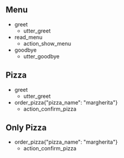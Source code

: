 ## Menu
* greet
  - utter_greet
* read_menu
  - action_show_menu
* goodbye  
  - utter_goodbye

## Pizza
* greet
  - utter_greet
* order_pizza{"pizza_name": "margherita"}
  - action_confirm_pizza

## Only Pizza
* order_pizza{"pizza_name": "margherita"}
  - action_confirm_pizza



